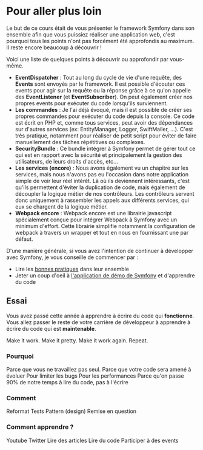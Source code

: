 # Pour aller plus loin

Le but de ce cours était de vous présenter le framework Symfony dans son ensemble afin que vous puissiez réaliser une application web, c'est pourquoi tous les points n'ont pas forcément été approfondis au maximum. Il reste encore beaucoup à découvrir !

Voici une liste de quelques points à découvrir ou approfondir par vous-même.
- **EventDispatcher** : Tout au long du cycle de vie d'une requête, des **Events** sont envoyés par le framework. Il est possible d'écouter ces events pour agir sur la requête ou la réponse grâce à ce qu'on appelle des **EventListener** (et **EventSubscriber**). On peut également créer nos propres events pour exécuter du code lorsqu'ils surviennent.
- **Les commandes** : Je l'ai déjà évoqué, mais il est possible de créer ses propres commandes pour exécuter du code depuis la console. Ce code est écrit en PHP et, comme tous services, peut avoir des dépendances sur d'autres services (ex: EntityManager, Logger, SwiftMailer, ...). C'est très pratique, notamment pour réaliser de petit script pour éviter de faire manuellement des tâches répétitives ou complexes.
- **SecurityBundle** : Ce bundle intégrer à Symfony permet de gérer tout ce qui est en rapport avec la sécurité et principalement la gestion des utilisateurs, de leurs droits d'accès, etc...
- **Les services (encore)** : Nous avons également vu un chapitre sur les services, mais nous n'avons pas eu l'occasion dans notre application simple de voir leur réel intérêt. Là où ils deviennent intéressants, c'est qu'ils permettent d'éviter la duplication de code, mais également de découpler la logique métier de nos contrôleurs. Les contrôleurs servent donc uniquement à rassembler les appels aux différents services, qui eux se chargent de la logique métier.
- **Webpack encore** : Webpack encore est une librairie javascript spécialement conçue pour intégrer Webpack à Symfony avec un minimum d'effort. Cette librairie simplifie notamment la configuration de webpack à travers un wrapper et tout en nous en fournissant une par défaut.

D'une manière générale, si vous avez l'intention de continuer à développer avec Symfony, je vous conseille de commencer par :
- Lire les [bonnes pratiques](https://symfony.com/doc/current/best_practices.html) dans leur ensemble
- Jeter un coup d'oeil à [l'application de démo de Symfony](https://github.com/symfony/demo) et d'apprendre du code

## Essai

Vous avez passé cette année à apprendre à écrire du code qui **fonctionne**. Vous allez passer le reste de votre carrière de développeur à apprendre à écrire du code qui est **maintenable**.

Make it work. Make it pretty. Make it work again. Repeat.

### Pourquoi

Parce que vous ne travaillez pas seul.
Parce que votre code sera amené à évoluer
Pour limiter les bugs
Pour les performances
Parce qu'on passe 90% de notre temps à lire du code, pas à l'écrire


### Comment

Reformat
Tests
Pattern (design)
Remise en question

### Comment apprendre ?

Youtube
Twitter
Lire des articles
Lire du code
Participer à des events
